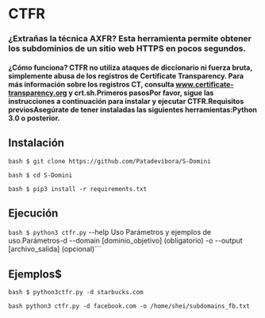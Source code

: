 # CTFR

### ¿Extrañas la técnica AXFR? Esta herramienta permite obtener los subdominios de un sitio web HTTPS en pocos segundos.

#### ¿Cómo funciona? CTFR no utiliza ataques de diccionario ni fuerza bruta, simplemente abusa de los registros de Certificate Transparency. Para más información sobre los registros CT, consulta www.certificate-transparency.org y crt.sh.Primeros pasosPor favor, sigue las instrucciones a continuación para instalar y ejecutar CTFR.Requisitos previosAsegúrate de tener instaladas las siguientes herramientas:Python 3.0 o posterior.

## Instalación

```bash $ git clone https://github.com/Patadevibora/S-Domini```

```bash $ cd S-Domini```

```bash $ pip3 install -r requirements.txt```

## Ejecución

```bash $ python3 ctfr.py```
--help Uso Parámetros y ejemplos de uso.Parámetros-d --domain [dominio_objetivo] (obligatorio)
-o --output [archivo_salida] (opcional)```

## Ejemplos$  

```bash $ python3ctfr.py -d starbucks.com```

```bash python3 ctfr.py -d facebook.com -o /home/shei/subdomains_fb.txt```
